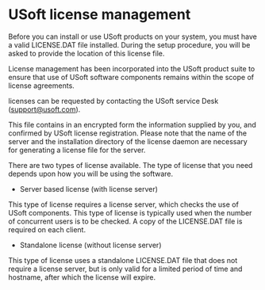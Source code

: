 # USoft license management

Before you can install or use USoft products on your system, you must have a valid LICENSE.DAT file installed. During the setup procedure, you will be asked to provide the location of this license file.

License management has been incorporated into the USoft product suite to ensure that use of USoft software components remains within the scope of license agreements.

licenses can be requested by contacting the USoft service Desk (support@usoft.com).

This file contains in an encrypted form the information supplied by you, and confirmed by USoft license registration. Please note that the name of the server and the installation directory of the license daemon are necessary for generating a license file for the server.

There are two types of license available. The type of license that you need depends upon how you will be using the software.

- Server based license (with license server)

This type of license requires a license server, which checks the use of USoft components. This type of license is typically used when the number of concurrent users is to be checked. A copy of the LICENSE.DAT file is required on each client.

- Standalone license (without license server)

This type of license uses a standalone LICENSE.DAT file that does not require a license server, but is only valid for a limited period of time and hostname, after which the license will expire.